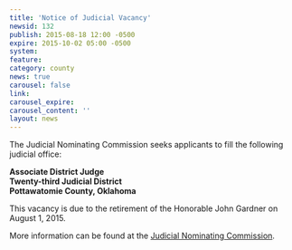 ```yaml
---
title: 'Notice of Judicial Vacancy'
newsid: 132
publish: 2015-08-18 12:00 -0500
expire: 2015-10-02 05:00 -0500
system: 
feature: 
category: county
news: true
carousel: false
link: 
carousel_expire: 
carousel_content: ''
layout: news
---
```

<p>The Judicial Nominating Commission seeks applicants to fill the following judicial office:</p>
<p><strong>Associate District Judge</strong><br>
<strong>Twenty-third Judicial District</strong><br>
<strong>Pottawatomie County, Oklahoma</strong></p>
<p>This vacancy is due to the retirement of the Honorable John Gardner on August 1, 2015.</p>
<p>More information can be found at the <a href="http://www.oscn.net/jnc/">Judicial Nominating Commission</a>.</p>